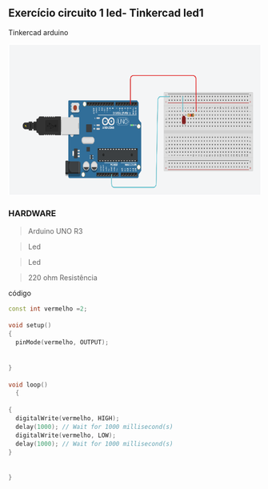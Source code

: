 ## Exercício circuito 1 led- Tinkercad led1



 Tinkercad arduino







 ![led1](img/led1.png)









### HARDWARE
> Arduino UNO R3

> Led


> Led

> 220 ohm  Resistência












código
```cpp
const int vermelho =2;

void setup()
{
  pinMode(vermelho, OUTPUT);
  
 
}

void loop()
  {
  
{
  digitalWrite(vermelho, HIGH);
  delay(1000); // Wait for 1000 millisecond(s)
  digitalWrite(vermelho, LOW);
  delay(1000); // Wait for 1000 millisecond(s)
}

    
}

